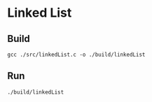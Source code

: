 # Linked List

## Build

```
gcc ./src/linkedList.c -o ./build/linkedList
```

## Run

```
./build/linkedList
```
